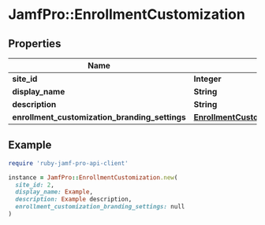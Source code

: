 # JamfPro::EnrollmentCustomization

## Properties

| Name | Type | Description | Notes |
| ---- | ---- | ----------- | ----- |
| **site_id** | **Integer** |  |  |
| **display_name** | **String** |  |  |
| **description** | **String** |  |  |
| **enrollment_customization_branding_settings** | [**EnrollmentCustomizationBrandingSettings**](EnrollmentCustomizationBrandingSettings.md) |  |  |

## Example

```ruby
require 'ruby-jamf-pro-api-client'

instance = JamfPro::EnrollmentCustomization.new(
  site_id: 2,
  display_name: Example,
  description: Example description,
  enrollment_customization_branding_settings: null
)
```

